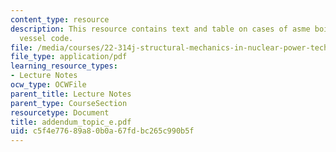 ```yaml
---
content_type: resource
description: This resource contains text and table on cases of asme boiler and pressure
  vessel code.
file: /media/courses/22-314j-structural-mechanics-in-nuclear-power-technology-fall-2006/c5f4e77689a80b0a67fdbc265c990b5f_addendum_topic_e.pdf
file_type: application/pdf
learning_resource_types:
- Lecture Notes
ocw_type: OCWFile
parent_title: Lecture Notes
parent_type: CourseSection
resourcetype: Document
title: addendum_topic_e.pdf
uid: c5f4e776-89a8-0b0a-67fd-bc265c990b5f
---
```

